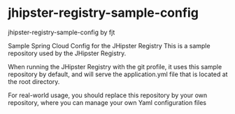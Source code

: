 # jhipster-registry-sample-config
jhipster-registry-sample-config by fjt

Sample Spring Cloud Config for the JHipster Registry
This is a sample repository used by the JHipster Registry.

When running the JHipster Registry with the git profile, it uses this sample repository by default, and will serve the application.yml file that is located at the root directory.

For real-world usage, you should replace this repository by your own repository, where you can manage your own Yaml configuration files
